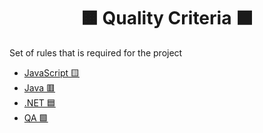 <h1 align="center">
  🟧 Quality Criteria ⬛️
</h1>

Set of rules that is required for the project

- [JavaScript 🟨](./javascript.md)
- [Java 🟥](./java/intro.md)
- [.NET 🟦](./dotnet.md)
- [QA 🟩](./qa.md)